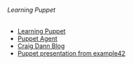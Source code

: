 ###### Learning Puppet
   - [Learning Puppet](http://docs.puppetlabs.com/learning/introduction.html)
   - [Puppet Agent](https://docs.puppetlabs.com/references/3.7.0/man/agent.html)
   - [Craig Dann Blog](http://www.craigdunn.org/)
   - [Puppet presentation from example42](http://www.example42.com/tutorials/PuppetTutorial/)
